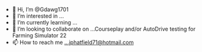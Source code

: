 - 👋 Hi, I’m @Gdawg1701
- 👀 I’m interested in ...
- 🌱 I’m currently learning ...
- 💞️ I’m looking to collaborate on ...Courseplay and/or AutoDrive testing for Farming Simulator 22
- 📫 How to reach me ...jphatfield71@hotmail.com 

<!---
Gdawg1701/Gdawg1701 is a ✨ special ✨ repository because its `README.md` (this file) appears on your GitHub profile.
You can click the Preview link to take a look at your changes.
--->
